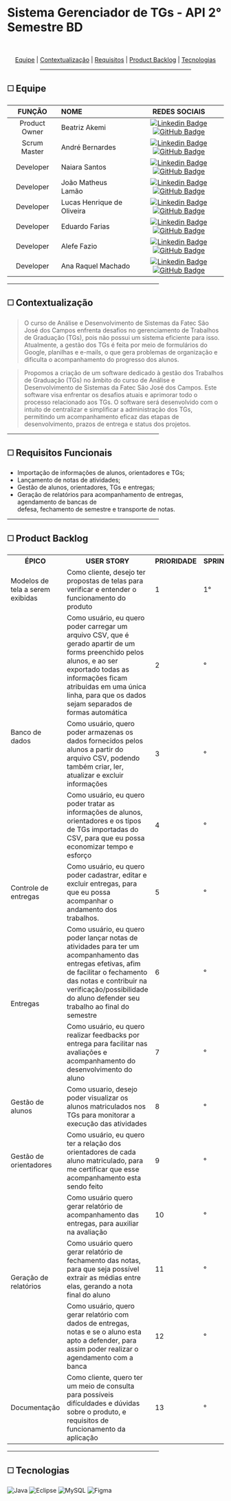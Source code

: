 # Sistema Gerenciador de TGs - API 2° Semestre BD

<br>
<p align="center">
    <a href="#equipe">Equipe</a> |
    <a href="#context">Contextualização</a>  |
    <a href="#requisitos">Requisitos</a>  |
    <a href="#backlog">Product Backlog</a>  |
    <a href="#tecnologias">Tecnologias</a>
</p>

<div align="center"><hr width=70%></div>

<span id="equipe">

## ◻️ Equipe

<div align="left">
  
  | **FUNÇÃO** | **NOME** | **REDES SOCIAIS** |
  | :---: | :--- | :---: |
  | Product Owner | Beatriz Akemi | [![Linkedin Badge](https://img.shields.io/badge/Linkedin-blue?style=flat-square&logo=Linkedin&logoColor=white)](https://www.linkedin.com/in/beatriz-bonatto-263530156) [![GitHub Badge](https://img.shields.io/badge/GitHub-111217?style=flat-square&logo=github&logoColor=white)](https://github.com/BeatrizBonatto) |
  | Scrum  Master | André Bernardes | [![Linkedin Badge](https://img.shields.io/badge/Linkedin-blue?style=flat-square&logo=Linkedin&logoColor=white)](https://www.linkedin.com/in/andre-oliveira2004) [![GitHub Badge](https://img.shields.io/badge/GitHub-111217?style=flat-square&logo=github&logoColor=white)](https://github.com/Andre-Bernardes200) | 
  | Developer | Naiara Santos | [![Linkedin Badge](https://img.shields.io/badge/Linkedin-blue?style=flat-square&logo=Linkedin&logoColor=white)](https://www.linkedin.com/in/naiara-santos-73b83a186) [![GitHub Badge](https://img.shields.io/badge/GitHub-111217?style=flat-square&logo=github&logoColor=white)](https://github.com/NaiaraSantos3) |  
  | Developer | João Matheus Lamão | [![Linkedin Badge](https://img.shields.io/badge/Linkedin-blue?style=flat-square&logo=Linkedin&logoColor=white)](https://www.linkedin.com/in/joaomatheuslamao) [![GitHub Badge](https://img.shields.io/badge/GitHub-111217?style=flat-square&logo=github&logoColor=white)](https://github.com/JoaoMatheusLamao) |  
  | Developer | Lucas Henrique de Oliveira | [![Linkedin Badge](https://img.shields.io/badge/Linkedin-blue?style=flat-square&logo=Linkedin&logoColor=white)](https://www.linkedin.com/in/lucas-henrique-9a557620b) [![GitHub Badge](https://img.shields.io/badge/GitHub-111217?style=flat-square&logo=github&logoColor=white)](https://github.com/LucasHCOliveira7) |  
  | Developer | Eduardo Farias | [![Linkedin Badge](https://img.shields.io/badge/Linkedin-blue?style=flat-square&logo=Linkedin&logoColor=white)](https://www.linkedin.com/in/eduardofariasp/) [![GitHub Badge](https://img.shields.io/badge/GitHub-111217?style=flat-square&logo=github&logoColor=white)](https://github.com/eduardofpaula) |   
  | Developer | Alefe Fazio | [![Linkedin Badge](https://img.shields.io/badge/Linkedin-blue?style=flat-square&logo=Linkedin&logoColor=white)](https://www.linkedin.com/in/alefefazio) [![GitHub Badge](https://img.shields.io/badge/GitHub-111217?style=flat-square&logo=github&logoColor=white)](https://github.com/alefefazio) |
  | Developer | Ana Raquel Machado | [![Linkedin Badge](https://img.shields.io/badge/Linkedin-blue?style=flat-square&logo=Linkedin&logoColor=white)](https://www.linkedin.com/in/ana-sasaki-19a2031b8/) [![GitHub Badge](https://img.shields.io/badge/GitHub-111217?style=flat-square&logo=github&logoColor=white)](https://github.com/Anaraquely) |      
</div>

<div align="left"><hr width=70%></div>

<span id="context">

## ◻️ Contextualização

> O curso de Análise e Desenvolvimento de Sistemas da Fatec São José dos Campos enfrenta desafios no gerenciamento de Trabalhos de Graduação (TGs), pois não possui um sistema eficiente para isso. Atualmente, a gestão dos TGs é feita por meio de formulários do Google, planilhas e e-mails, o que gera problemas de organização e dificulta o acompanhamento do progresso dos alunos.

> Propomos a criação de um software dedicado à gestão dos Trabalhos de Graduação (TGs) no âmbito do curso de Análise e Desenvolvimento de Sistemas da Fatec São José dos Campos. Este software visa enfrentar os desafios atuais e aprimorar todo o processo relacionado aos TGs. O software será desenvolvido com o intuito de centralizar e simplificar a administração dos TGs, permitindo um acompanhamento eficaz das etapas de desenvolvimento, prazos de entrega e status dos projetos.

<div align="left"><hr width=70%></div>

<span id="requisitos">

## ◻️ Requisitos Funcionais

- Importação de informações de alunos, orientadores e TGs;
- Lançamento de notas de atividades;
- Gestão de alunos, orientadores, TGs e entregas;
- Geração de relatórios para acompanhamento de entregas, agendamento de bancas de <br>
defesa, fechamento de semestre e transporte de notas.

<div align="left"><hr width=70%></div>

<span id="backlog">

## ◻️ Product Backlog

<table>
    <tr>
            <th>ÉPICO</th>
            <th>USER STORY</th>
            <th>PRIORIDADE</th>
            <th>SPRINT</th>
        </tr>
        <tr>
            <td>Modelos de tela a serem exibidas</td>
            <td>Como cliente, desejo ter propostas de telas para verificar e entender o funcionamento do produto</td>
            <td>1</td>
            <td>1°</td>
        </tr>
        <tr>
            <td rowspan="3">Banco de dados</td>
            <td>Como usuário, eu quero poder carregar um arquivo CSV, que é gerado apartir de um forms preenchido pelos alunos, e ao ser exportado todas as informações ficam atribuidas em uma única linha, para que os dados sejam separados de formas automática</td>
            <td>2</td>
            <td>°</td>
        </tr>
        <tr>
            <td>Como usuário, quero poder armazenas os dados fornecidos pelos alunos a partir do arquivo CSV, podendo também criar, ler, atualizar e excluir informações</td>
            <td>3</td>
            <td>°</td>
        </tr>
        <tr>
            <td>Como usuário, eu quero poder tratar as informações de alunos, orientadores e os tipos de TGs importadas do CSV,  para que eu possa economizar tempo e esforço</td>
            <td>4</td>
            <td>°</td>
        </tr>
        <tr>
            <td>Controle de entregas</td>
            <td>Como usuário, eu quero poder cadastrar, editar e excluir entregas, para que eu possa acompanhar o andamento dos trabalhos.</td>
            <td>5</td>
            <td>°</td>
        </tr>
        <tr>
            <td rowspan="2">Entregas</td>
            <td>Como usuário, eu quero poder lançar notas de atividades para ter um acompanhamento das entregas efetivas, afim de facilitar o fechamento das notas e contribuir na verificação/possibilidade do aluno defender seu trabalho ao final do semestre</td>
            <td>6</td>
            <td>°</td>
        </tr>
        <tr>
            <td>Como usuário, eu quero realizar feedbacks por entrega para facilitar nas avaliações e acompanhamento do desenvolvimento do aluno</td>
            <td>7</td>
            <td>°</td>
        </tr>
        <tr>
            <td>Gestão de alunos</td>
            <td>Como usuario, desejo poder visualizar os alunos matriculados nos TGs para monitorar a execução das atividades</td>
            <td>8</td>
            <td>°</td>
        </tr>
        <tr>
            <td>Gestão de orientadores</td>
            <td>Como usuário, eu quero ter a relação dos orientadores de cada aluno matriculado, para me certificar que esse acompanhamento esta sendo feito</td>
            <td>9</td>
            <td>°</td>
        </tr>
        <tr>
            <td rowspan="3">Geração de relatórios</td>
            <td>Como usuário quero gerar relatório de acompanhamento das entregas, para auxiliar na avaliação</td>
            <td>10</td>
            <td>°</td>
        </tr>
        <tr>
            <td>Como usuário quero gerar relatório de fechamento das notas, para que seja possível extrair as médias entre elas, gerando a nota final do aluno</td>
            <td>11</td>
            <td>°</td>
        </tr>
        <tr>
            <td>Como usuário, quero gerar relatório com dados de entregas, notas e se o aluno esta apto a defender, para assim poder realizar o agendamento com a banca</td>
            <td>12</td>
            <td>°</td>
        </tr>
        <tr>
            <td>Documentação</td>
            <td>Como cliente, quero ter um meio de consulta para possíveis difículdades e dúvidas sobre o produto, e requisitos de funcionamento da aplicação</td>
            <td>13</td>
            <td>°</td>
        </tr>
</table>

<div align="left"><hr width=70%></div>

<span id="tecnologias">

## ◻️ Tecnologias

![Java](https://img.shields.io/badge/java-%23ED8B00.svg?style=for-the-badge&logo=openjdk&logoColor=white)
![Eclipse](https://img.shields.io/badge/Eclipse-2C2255?style=for-the-badge&logo=eclipse&logoColor=white)
![MySQL](https://img.shields.io/badge/MySQL-005C84?style=for-the-badge&logo=mysql&logoColor=white)
![Figma](https://img.shields.io/badge/figma-%23F24E1E.svg?style=for-the-badge&logo=figma&logoColor=white)
